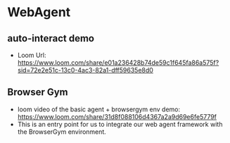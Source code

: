 # WebAgent

## auto-interact demo
* Loom Url: https://www.loom.com/share/e01a236428b74de59c1f645fa86a575f?sid=72e2e51c-13c0-4ac3-82a1-dff59635e8d0

## Browser Gym
* loom video of the basic agent + browsergym env demo: https://www.loom.com/share/31d8f088106d4367a2a9d69e6fe5779f
* This is an entry point for us to integrate our web agent framework with the BrowserGym environment.
